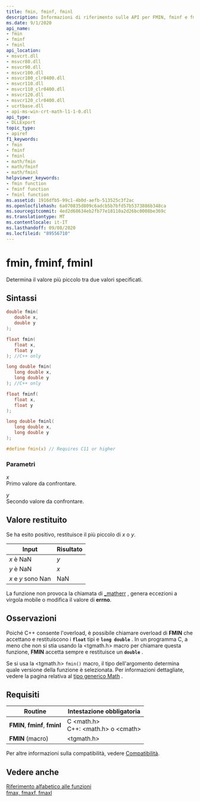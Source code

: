 ```yaml
---
title: fmin, fminf, fminl
description: Informazioni di riferimento sulle API per FMIN, fminf e fminl; che determina il minore di due valori.
ms.date: 9/1/2020
api_name:
- fmin
- fminf
- fminl
api_location:
- msvcrt.dll
- msvcr80.dll
- msvcr90.dll
- msvcr100.dll
- msvcr100_clr0400.dll
- msvcr110.dll
- msvcr110_clr0400.dll
- msvcr120.dll
- msvcr120_clr0400.dll
- ucrtbase.dll
- api-ms-win-crt-math-l1-1-0.dll
api_type:
- DLLExport
topic_type:
- apiref
f1_keywords:
- fmin
- fminf
- fminl
- math/fmin
- math/fminf
- math/fminl
helpviewer_keywords:
- fmin function
- fminf function
- fminl function
ms.assetid: 1916dfb5-99c1-4b0d-aefb-513525c3f2ac
ms.openlocfilehash: 6a070835d809c6adcb5b7bfd57b5373886b348ca
ms.sourcegitcommit: 4ed2d68634eb2fb77e18110a2d26bc0008be369c
ms.translationtype: MT
ms.contentlocale: it-IT
ms.lasthandoff: 09/08/2020
ms.locfileid: "89556710"
---
```

# <a name="fmin-fminf-fminl"></a>fmin, fminf, fminl

Determina il valore più piccolo tra due valori specificati.

## <a name="syntax"></a>Sintassi

```C
double fmin(
   double x,
   double y
);

float fmin(
   float x,
   float y
); //C++ only

long double fmin(
   long double x,
   long double y
); //C++ only

float fminf(
   float x,
   float y
);

long double fminl(
   long double x,
   long double y
);

#define fmin(x) // Requires C11 or higher
```

### <a name="parameters"></a>Parametri

*x*\
Primo valore da confrontare.

*y*\
Secondo valore da confrontare.

## <a name="return-value"></a>Valore restituito

Se ha esito positivo, restituisce il più piccolo di *x* o *y*.

|Input|Risultato|
|-----------|------------|
|*x* è NaN|*y*|
|*y* è NaN|*x*|
|*x* e *y* sono Nan|NaN|

La funzione non provoca la chiamata di [_matherr](matherr.md) , genera eccezioni a virgola mobile o modifica il valore di **errno**.

## <a name="remarks"></a>Osservazioni

Poiché C++ consente l'overload, è possibile chiamare overload di **FMIN** che accettano e restituiscono i **`float`** tipi e **`long double`** . In un programma C, a meno che non si stia usando la \<tgmath.h> macro per chiamare questa funzione, **FMIN** accetta sempre e restituisce un **`double`** .

Se si usa la \<tgmath.h> `fmin()` macro, il tipo dell'argomento determina quale versione della funzione è selezionata. Per informazioni dettagliate, vedere la pagina relativa al [tipo generico Math](../../c-runtime-library/tgmath.md) .

## <a name="requirements"></a>Requisiti

|Routine|Intestazione obbligatoria|
|-------------|---------------------|
|**FMIN**, **fminf**, **fminl**|C \<math.h><br />C++: \<math.h> o \<cmath>|
|**FMIN** (macro) | \<tgmath.h> ||

Per altre informazioni sulla compatibilità, vedere [Compatibilità](../../c-runtime-library/compatibility.md).

## <a name="see-also"></a>Vedere anche

[Riferimento alfabetico alle funzioni](crt-alphabetical-function-reference.md)<br/>
[fmax, fmaxf, fmaxl](fmax-fmaxf-fmaxl.md)<br/>

